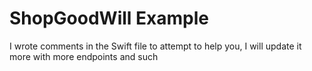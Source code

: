 # ShopGoodWill Example

I wrote comments in the Swift file to attempt to help you, I will update it more with more endpoints and such
